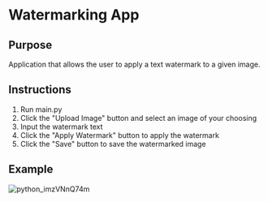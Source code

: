 # Watermarking App

## Purpose
Application that allows the user to apply a text watermark to a given image. 

## Instructions
1. Run main.py
2. Click the "Upload Image" button and select an image of your choosing
3. Input the watermark text
4. Click the "Apply Watermark" button to apply the watermark
5. Click the "Save" button to save the watermarked image

## Example
![python_imzVNnQ74m](https://github.com/user-attachments/assets/1e625a21-da94-4eb2-897b-a4fe1ba20d76)

